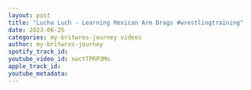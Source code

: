 ```yaml
---
layout: post
title: "Lucha Luch - Learning Mexican Arm Drags #wrestlingtraining"
date: 2023-06-25
categories: my-britwres-journey videos
author: my-britwres-journey
spotify_track_id: 
youtube_video_id: xwctTPRP3Mo
apple_track_id: 
youtube_metadata: 
---
```

